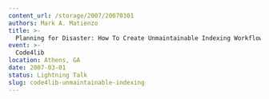 ```yaml
---
content_url: /storage/2007/20070301
authors: Mark A. Matienzo
title: >-
  Planning for Disaster: How To Create Unmaintainable Indexing Workflow
event: >-
  Code4lib
location: Athens, GA
date: 2007-03-01
status: Lightning Talk
slug: code4lib-unmaintainable-indexing
---
```

